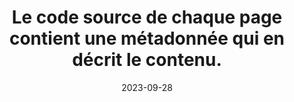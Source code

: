 ---
N: '3'
Rubrique: Contenus
title: Le code source de chaque page contient une métadonnée qui en décrit le contenu.
detail: Le code source de chaque Document de Contenu (Content Document) contient une métadonnée qui en décrit le contenu.
categories: [" Contenus"]
agrege: O4003-E002
opquast: '4003'
indiceebook: '2'
description: "Règle n° 002"
weight:  002
actif: '1'
layout: rules
date: 2023-09-28
tags: ["", ""]
objectif: ["", ""]
Meo: ""
Controle: ""
Auteur: ""
---